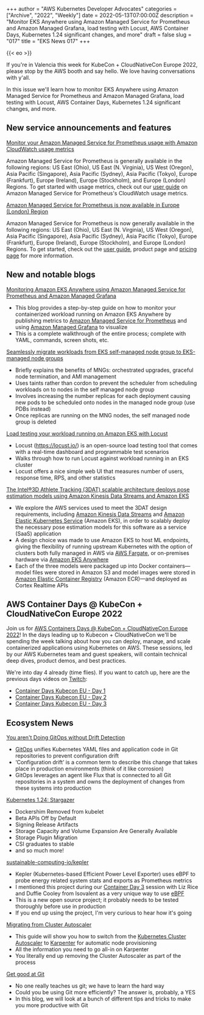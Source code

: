 +++
author = "AWS Kubernetes Developer Advocates"
categories = ["Archive", "2022", "Weekly"]
date = 2022-05-13T07:00:00Z
description = "Monitor EKS Anywhere using Amazon Managed Service for Prometheus and Amazon Managed Grafana, load testing with Locust, AWS Container Days, Kubernetes 1.24 significant changes, and more"
draft = false
slug = "017"
title = "EKS News 017"
+++

{{< eo >}}

If you're in Valencia this week for KubeCon + CloudNativeCon Europe 2022, please stop by the AWS booth and say hello. We love having conversations with y'all.

In this issue we'll learn how to monitor EKS Anywhere using Amazon Managed Service for Prometheus and Amazon Managed Grafana, load testing with Locust, AWS Container Days, Kubernetes 1.24 significant changes, and more.

## New service announcements and features

[Monitor your Amazon Managed Service for Prometheus usage with Amazon CloudWatch usage metrics](https://aws.amazon.com/about-aws/whats-new/2022/05/monitor-amazon-managed-service-prometheus-usage-amazon-cloudwatch-usage-metrics/)

Amazon Managed Service for Prometheus is generally available in the following regions: US East (Ohio), US East (N. Virginia), US West (Oregon), Asia Pacific (Singapore), Asia Pacific (Sydney), Asia Pacific (Tokyo), Europe (Frankfurt), Europe (Ireland), Europe (Stockholm), and Europe (London) Regions. To get started with usage metrics, check out our [user guide](https://docs.aws.amazon.com/prometheus/latest/userguide/what-is-Amazon-Managed-Service-Prometheus.html?utm_campaign=eks-news&utm_source=017) on Amazon Managed Service for Prometheus's CloudWatch usage metrics.

[Amazon Managed Service for Prometheus is now available in Europe (London) Region](https://aws.amazon.com/prometheus/pricing/)

Amazon Managed Service for Prometheus is now generally available in the following regions: US East (Ohio), US East (N. Virginia), US West (Oregon), Asia Pacific (Singapore), Asia Pacific (Sydney), Asia Pacific (Tokyo), Europe (Frankfurt), Europe (Ireland), Europe (Stockholm), and Europe (London) Regions. To get started, check out the [user guide](https://docs.aws.amazon.com/prometheus/latest/userguide/what-is-Amazon-Managed-Service-Prometheus.html?utm_campaign=eks-news&utm_source=017), product page and [pricing page](https://aws.amazon.com/prometheus/pricing/?utm_campaign=eks-news&utm_source=017) for more information.

## New and notable blogs

[Monitoring Amazon EKS Anywhere using Amazon Managed Service for Prometheus and Amazon Managed Grafana](https://aws.amazon.com/blogs/containers/monitoring-amazon-eks-anywhere-using-amazon-managed-service-for-prometheus-and-amazon-managed-grafana/)

* This blog provides a step-by-step guide on how to monitor your containerized workload running on Amazon EKS Anywhere by publishing metrics to [Amazon Managed Service for Prometheus](https://aws.amazon.com/prometheus/) and using [Amazon Managed Grafana](https://aws.amazon.com/grafana/) to visualize
* This is a complete walkthrough of the entire process; complete with YAML, commands, screen shots, etc.

[Seamlessly migrate workloads from EKS self-managed node group to EKS-managed node groups](https://aws.amazon.com/blogs/containers/seamlessly-migrate-workloads-from-eks-self-managed-node-group-to-eks-managed-node-groups/)

* Briefly explains the benefits of MNGs: orchestrated upgrades, graceful node termination, and AMI management
* Uses taints rather than cordon to prevent the scheduler from scheduling workloads on to nodes in the self managed node group
* Involves increasing the number replicas for each deployment causing new pods to be scheduled onto nodes in the managed node group (use PDBs instead)
* Once replicas are running on the MNG nodes, the self managed node group is deleted

[Load testing your workload running on Amazon EKS with Locust](https://aws.amazon.com/blogs/containers/load-testing-your-workload-running-on-amazon-eks-with-locust/)

* Locust (https://locust.io/) is an open-source load testing tool that comes with a real-time dashboard and programmable test scenarios
* Walks through how to run Locust against workload running in an EKS cluster
* Locust offers a nice simple web UI that measures number of users, response time, RPS, and other statistics

[The Intel®3D Athlete Tracking (3DAT) scalable architecture deploys pose estimation models using Amazon Kinesis Data Streams and Amazon EKS](https://aws.amazon.com/blogs/machine-learning/the-intel3d-athlete-tracking-3dat-scalable-architecture-deploys-pose-estimation-models-using-amazon-kinesis-data-streams-and-amazon-eks/)

* We explore the AWS services used to meet the 3DAT design requirements, including [Amazon Kinesis Data Streams](https://aws.amazon.com/kinesis/data-streams/) and [Amazon Elastic Kubernetes Service](https://aws.amazon.com/eks/) (Amazon EKS), in order to scalably deploy the necessary pose estimation models for this software as a service (SaaS) application
* A design choice was made to use Amazon EKS to host ML endpoints, giving the flexibility of running upstream Kubernetes with the option of clusters both fully managed in AWS via [AWS Fargate](https://aws.amazon.com/fargate), or on-premises hardware via [Amazon EKS Anywhere](https://aws.amazon.com/eks/eks-anywhere/)
* Each of the three models were packaged up into Docker containers—model files were stored in Amazon S3 and model images were stored in [Amazon Elastic Container Registry](http://aws.amazon.com/ecr/) (Amazon ECR)—and deployed as Cortex Realtime APIs

## AWS Container Days @ KubeCon + CloudNativeCon Europe 2022

Join us for [AWS Containers Days @ KubeCon + CloudNativeCon Europe 2022](https://awscontainerdayseurope.splashthat.com/)! In the days leading up to Kubecon + CloudNativeCon we'll be spending the week talking about how you can deploy, manage, and scale containerized applications using Kubernetes on AWS. These sessions, led by our AWS Kubernetes team and guest speakers, will contain technical deep dives, product demos, and best practices.

We're into day 4 already (time flies). If you want to catch up, here are the previous days videos on [Twitch](https://www.twitch.tv/aws):

* [Container Days Kubecon EU - Day 1](https://www.twitch.tv/videos/1480150467)
* [Container Days Kubecon EU - Day 2](https://www.twitch.tv/videos/1481022330)
* [Container Days Kubecon EU - Day 3](https://www.twitch.tv/videos/1481899649)

## Ecosystem News

[You aren't Doing GitOps without Drift Detection](https://www.weave.works/blog/you-aren-t-doing-gitops-without-drift-detection)

* [GitOps](https://opengitops.dev) unifies ​​Kubernetes YAML files and application code in Git repositories to prevent configuration drift
* ‘Configuration drift’ is a common term to describe this change that takes place in production environments (think of it like corrosion)
* GitOps leverages an agent like Flux that is connected to all Git repositories in a system and owns the deployment of changes from these systems into production

[Kubernetes 1.24: Stargazer](https://kubernetes.io/blog/2022/05/03/kubernetes-1-24-release-announcement/)

* Dockershim Removed from kubelet
* Beta APIs Off by Default
* Signing Release Artifacts
* Storage Capacity and Volume Expansion Are Generally Available
* Storage Plugin Migration
* CSI graduates to stable
* and so much more!

[sustainable-computing-io/kepler](https://github.com/sustainable-computing-io/kepler)

* Kepler (Kubernetes-based Efficient Power Level Exporter) uses eBPF to probe energy related system stats and exports as Prometheus metrics
* I mentioned this project during our [Container Day 3](https://www.twitch.tv/videos/1481899649) session with Liz Rice and Duffie Cooley from Isovalent as a very unique way to use [eBPF](https://ebpf.io/)
* This is a new open source project; it probably needs to be tested thoroughly before use in production
* If you end up using the project, I'm very curious to hear how it's going

[Migrating from Cluster Autoscaler](https://karpenter.sh/v0.10.0/getting-started/migrating-from-cas/)  

* This guide will show you how to switch from the [Kubernetes Cluster Autoscaler](https://github.com/kubernetes/autoscaler) to [Karpenter](https://karpenter.sh/) for automatic node provisioning
* All the information you need to go all-in on Karpenter
* You literally end up removing the Cluster Autoscaler as part of the process

[Get good at Git](https://kubesimplify.com/get-good-at-git)

* No one really teaches us git; we have to learn the hard way
* Could you be using Git more efficiently? The answer is, probably, a YES
* In this blog, we will look at a bunch of different tips and tricks to make you more productive with Git